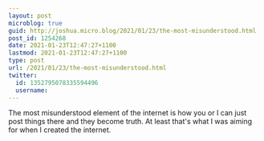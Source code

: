 ```yaml
---
layout: post
microblog: true
guid: http://joshua.micro.blog/2021/01/23/the-most-misunderstood.html
post_id: 1254268
date: 2021-01-23T12:47:27+1100
lastmod: 2021-01-23T12:47:27+1100
type: post
url: /2021/01/23/the-most-misunderstood.html
twitter:
  id: 1352795078335594496
  username: 
---
```

The most misunderstood element of the internet is how you or I can just post things there and they become truth. At least that's what I was aiming for when I created the internet.
